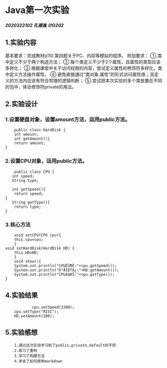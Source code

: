 # Java第一次实验
#####   2020322102  孔德胤  计G202
## 1.实验内容 
  基本要求：完成教材p110 第四题关于PC、内存等模拟的程序。
  附加要求：
           ①.类中定义不少于两个构造方法；
           ②.每个类定义不少于2个属性，且属性的类型应该多样化；
           ③.根据课堂中关于访问权限的内容，尝试定义属性的修饰符多样化，类中定义方法操作属性，
           ④.避免直接通过“类对象.属性”的形式访问属性值；且定义的方法内应该有符合常理的逻辑判断；
           ⑤.尝试把本次实验的多个类放置在不同的包中，体会修饰符private的用法。
                
## 2.实验设计
###  1.设置硬盘对象，设置amount方法，运用public方法。
        public class HardDisk {	
	    int amount;
	    int getAmount(){
		return amount;
	}
  ### 2.设置CPU对象，运用public方法。
        public class CPU {
	   int speed;	
	   String type;
	
	   int getSpeed(){
		return speed;
	}	
	   String getType(){
		return type;		
	}
### 3.核心方法
        void setCPU(CPU cpu){
		this.cpu=cpu;
		}
	void setHardDisk(HardDisk HD) {
		this.HD=HD;
		}
        void show(){
		System.out.println("CPUËÙ¶È:"+cpu.getSpeed());
		System.out.println("Ó²ÅÌÈÝÁ¿:"+HD.getAmount());
		System.out.println("CPUÀàÐÍ:"+cpu.getType());
	}
                
## 4.实验结果
                cpu.setSpeed(2200);
		cpu.setType("RISC");
		HD.setAmount(200); 
                
                
## 5.实验感想      
        1.通过这次实验学习到了public,private,default的不同
        2.练习了重构
        3.学习了构建方法
        4.学会了如何使用markdown
        
                
